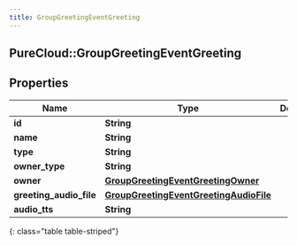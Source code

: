 ```yaml
---
title: GroupGreetingEventGreeting
---
```

## PureCloud::GroupGreetingEventGreeting

## Properties

|Name | Type | Description | Notes|
|------------ | ------------- | ------------- | -------------|
| **id** | **String** |  | [optional] |
| **name** | **String** |  | [optional] |
| **type** | **String** |  | [optional] |
| **owner_type** | **String** |  | [optional] |
| **owner** | [**GroupGreetingEventGreetingOwner**](GroupGreetingEventGreetingOwner.html) |  | [optional] |
| **greeting_audio_file** | [**GroupGreetingEventGreetingAudioFile**](GroupGreetingEventGreetingAudioFile.html) |  | [optional] |
| **audio_tts** | **String** |  | [optional] |
{: class="table table-striped"}


